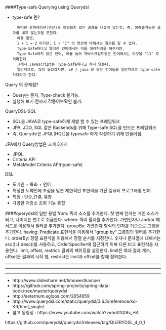 

####Type-safe Querying using Querydsl

- type-safe 란?

        어떠한 오퍼레이션(연산)도 정의되지 않은 결과를 내놓지 않는것, 즉, 예측불가능한 결과를 내지 않는것을 뜻한다.
        예를 들면, 
        1 + 1 = 2 이지만, 1 + "1" 의 연산에 대해서는 결과를 알 수 없다. 
        Type-Safe하다고 알려진 언어에서는 이를 에러처리를 해주지만, 
        Type-Safe하지 않은 언어, 예를 들어 자바스크립트같은 언어에서는 이것을 "11" 로 처리한다. 
        그래서 Javascript는 Type-Safe하다고 하지 않는다.
        일반적으로, 많이 들었겠지만, c# / java 와 같은 언어들을 일반적으로 type-safe 하다라고 한다.


Query 의 문제점?
- Query는 문자, Type-check 불가능.
- 실행해 보기 전까지 작동여부확인 불가.

QueryDSL-SQL
- SQL을 JAVA로 type-safe하게 개발 할 수 있는 프레임워크
- JPA, JDO, SQL 같은 Backends를 위해 Type-safe SQL을 만드는 프레임워크
- 즉, Querydsl은 JPQL(HQL)을 typesafe 하게 작성하기 위해 만들어짐.

JPA에서 Query방법은 크게 3가지
- JPQL
- Criteria API
- MetaModel Criteria API(type-safe)


DSL
- 도메인 + 특화 + 언어
- 특정한 도메인에 초점을 맞춘 제한적인 표현력을 가진 컴퓨터 프로그래밍 언어
- 특징 : 단순,간결, 유창
- 다양한 저장소 조회 기능 통합

####querydsl의 일반 용법
    from: 쿼리 소스를 추가한다. 첫 번째 인자는 메인 소스가 되고, 나머지는 변수로 취급한다.
    where: 쿼리 필터를 추가한다. 가변인자나 and/or 메서드를 이용해서 필터를 추가한다.
    groupBy: 가변인자 형식의 인자를 기준으로 그룹을 추가한다.
    having: Predicate 표현식을 이용해서 "group by" 그룹핑의 필터를 추가한다.
    orderBy: 정렬 표현식을 이용해서 정렬 순서를 지정한다. 숫자나 문자열에 대해서는 asc()나 desc()를 사용하고, OrderSpecifier에 접근하기 위해 다른 비교 표현식을 사용한다.
    limit, offset, restrict: 결과의 페이징을 설정한다. limit은 최대 결과 개수, offset은 결과의 시작 행, restrict는 limit과 offset을 함께 정의한다.


---
---
---
<ul>
<li>http://www.slideshare.net/timowestkamper</li>
<li>https://github.com/spring-projects/spring-data-book/tree/master/querydsl</li>
<li>http://aeternum.egloos.com/2954659</li>
<li>http://www.querydsl.com/static/querydsl/3.6.3/reference/ko-KR/html_single/</li>

<li>참고 동영상 : https://www.youtube.com/watch?v=ho0fQt8v_HA</li>
</ul>
https://github.com/querydsl/querydsl/releases/tag/QUERYDSL_4_0_1
